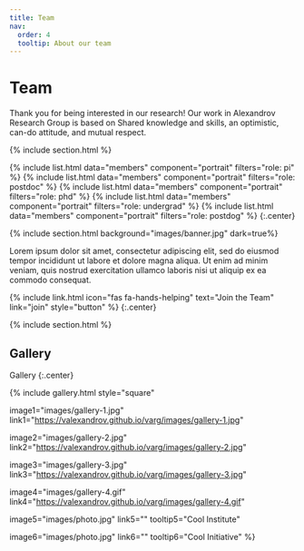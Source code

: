 ```yaml
---
title: Team
nav:
  order: 4
  tooltip: About our team
---
```


# <i class="fas fa-users"></i>Team
Thank you for being interested in our research! Our work in Alexandrov Research Group is based on Shared knowledge and skills, an optimistic, can-do attitude, and mutual respect.


{% include section.html %}

{%
  include list.html
  data="members"
  component="portrait"
  filters="role: pi"
%}
{%
  include list.html
  data="members"
  component="portrait"
  filters="role: postdoc"
%}
{%
  include list.html
  data="members"
  component="portrait"
  filters="role: phd"
%}
{%
  include list.html
  data="members"
  component="portrait"
  filters="role: undergrad"
%}
{%
  include list.html
  data="members"
  component="portrait"
  filters="role: postdog"
%}
{:.center}

{% include section.html background="images/banner.jpg" dark=true%}

Lorem ipsum dolor sit amet, consectetur adipiscing elit, sed do eiusmod tempor incididunt ut labore et dolore magna aliqua.
Ut enim ad minim veniam, quis nostrud exercitation ullamco laboris nisi ut aliquip ex ea commodo consequat.

{%
  include link.html
  icon="fas fa-hands-helping"
  text="Join the Team"
  link="join"
  style="button"
%}
{:.center}

{% include section.html %}

## Gallery

Gallery
{:.center}

{%
  include gallery.html
  style="square"

  image1="images/gallery-1.jpg"
  link1="https://valexandrov.github.io/varg/images/gallery-1.jpg"

  image2="images/gallery-2.jpg"
  link2="https://valexandrov.github.io/varg/images/gallery-2.jpg"

  image3="images/gallery-3.jpg"
  link3="https://valexandrov.github.io/varg/images/gallery-3.jpg"

  image4="images/gallery-4.gif"
  link4="https://valexandrov.github.io/varg/images/gallery-4.gif"

  image5="images/photo.jpg"
  link5=""
  tooltip5="Cool Institute"

  image6="images/photo.jpg"
  link6=""
  tooltip6="Cool Initiative"
%}
